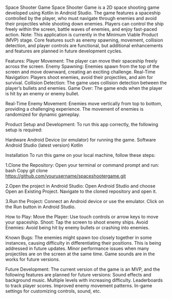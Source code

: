 Space Shooter Game
Space Shooter Game is a 2D space shooting game developed using Kotlin in Android Studio. The game features a spaceship controlled by the player, who must navigate through enemies and avoid their projectiles while shooting down enemies. Players can control the ship freely within the screen, battle waves of enemies, and enjoy fast-paced action.
Note: This application is currently in the Minimum Viable Product (MVP) stage. Core features such as enemy spawning, movement, collision detection, and player controls are functional, but additional enhancements and features are planned in future development cycles.

Features:
Player Movement: The player can move their spaceship freely across the screen.
Enemy Spawning: Enemies spawn from the top of the screen and move downward, creating an exciting challenge.
Real-Time Navigation: Players shoot enemies, avoid their projectiles, and aim for survival.
Collision Detection: The game uses collision detection between the player’s bullets and enemies.
Game Over: The game ends when the player is hit by an enemy or enemy bullet.

Real-Time Enemy Movement:
Enemies move vertically from top to bottom, providing a challenging experience.
The movement of enemies is randomized for dynamic gameplay.

Product Setup and Development:
To run this app correctly, the following setup is required:

Hardware
Android Device (or emulator) for running the game.
Software
Android Studio (latest version)
Kotlin

Installation
To run this game on your local machine, follow these steps:

1.Clone the Repository:
Open your terminal or command prompt and run:
bash
Copy
git clone https://github.com/yourusername/spaceshootergame.git

2.Open the project in Android Studio:
Open Android Studio and choose Open an Existing Project.
Navigate to the cloned repository and open it.

3.Run the Project:
Connect an Android device or use the emulator.
Click on the Run button in Android Studio.

How to Play:
Move the Player: Use touch controls or arrow keys to move your spaceship.
Shoot: Tap the screen to shoot enemy ships.
Avoid Enemies: Avoid being hit by enemy bullets or crashing into enemies.

Known Bugs:
The enemies might spawn too closely together in some instances, causing difficulty in differentiating their positions. This is being addressed in future updates.
Minor performance issues when many projectiles are on the screen at the same time.
Game sounds are in the works for future versions.

Future Development:
The current version of the game is an MVP, and the following features are planned for future versions:
Sound effects and background music.
Multiple levels with increasing difficulty.
Leaderboards to track player scores.
Improved enemy movement patterns.
In-game settings for customizing controls, sound, etc.
